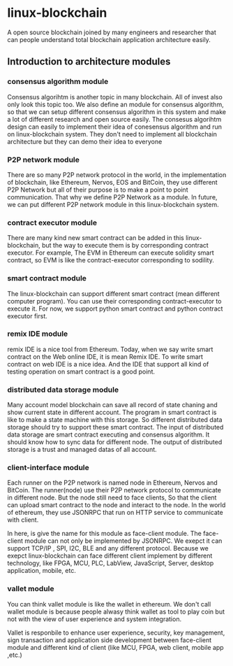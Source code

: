 # linux-blockchain
A open source blockchain joined by many engineers and researcher that can people understand total blockchain application architecture easily.

## Introduction to architecture modules

### consensus algorithm module
Consensus algorihtm is another topic in many blockchain. All of invest also only look this topic too. We also define an module for consensus algorithm, so that we can setup different consensus algorithm in this system and make a lot of different research and open source easily. The consesus algorihtm design can easily to implement their idea of conesensus algorithm and run on linux-blockchain system. They don't need to implement all blockchain architecture but they can demo their idea to everyone 

### P2P network module
There are so many P2P network protocol in the world, in the implementation of blockchain, like Ethereum, Nervos, EOS and BitCoin, they use different P2P Network but all of their purpose is to make a point to point communication. That why we define P2P Network as a module. In future, we can put different P2P network module in this linux-blockchain system. 

### contract executor module
There are many kind new smart contract can be added in this linux-blockchain, but the way to execute them is by corresponding contract executor. For example, The EVM in Ethereum can execute solidity smart contract, so EVM is like the contract-executor corresponding to sodility.

### smart contract module
The linux-blockchain can support different smart contract (mean different computer program). You can use their corresponding contract-executor to execute it. For now, we support python smart contract and python contract executor first.

### remix IDE module
remix IDE is a nice tool from Ethereum. Today, when we say write smart contract on the Web online IDE, it is mean Remix IDE. To write smart contract on web IDE is a nice idea.  And the IDE  that support all kind of testing operation on smart contract is a good point.   

### distributed data storage module
Many account model blockchain can save all record of state chaning and show current state in different account. The program in smart contract is like to make a state machine with this storage. So different distributed data storage should try to support these smart contract. The input of distributed data storage are smart contract executing and consensus algorithm. It should know how to sync data for different node. The output of distributed storage is a trust and managed datas of all account.

### client-interface module
Each runner on the P2P network is named node in Ethereum, Nervos and BitCoin. The runner(node) use their P2P network protocol to communicate in different node. But the node still need to face clients, So that the client can upload smart contract to the node and interact to the node. In the world of ethereum, they use JSONRPC that run on HTTP service to communicate with client.

In here, is give the name for this module as face-client module. The face-client module can not only be implemented by  JSONRPC. We exepct it can support TCP/IP , SPI, I2C, BLE and any different protocol. Because we exepct linux-blockchain can face different client implement by different technology, like FPGA, MCU, PLC, LabView, JavaScript, Server, desktop application, mobile, etc.	

### vallet module
You can think vallet module is like the wallet in ethereum. We don't call wallet module is because people alwasy think wallet as tool to play coin but not with the view of user experience and system integration. 

Vallet is responbile to enhance user experience, security, key management, sign transaction and application side development between face-client module and different kind of client (like MCU, FPGA, web client, mobile app ,etc.)



